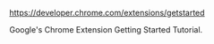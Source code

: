 https://developer.chrome.com/extensions/getstarted

Google's Chrome Extension Getting Started Tutorial.	
